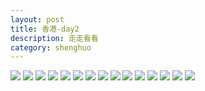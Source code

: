 ```yaml
---
layout: post
title: 香港-day2
description: 走走看看
category: shenghuo
---
```



![](http://oohtwkfct.bkt.clouddn.com/2016-09-17%20170309.jpg?imageMogr/auto-orient&imageView2/0/q/30|imageslim)
![](http://oohtwkfct.bkt.clouddn.com/2016-09-17%20164427.jpg?imageMogr/auto-orient&imageView2/0/q/30|imageslim)
![](http://oohtwkfct.bkt.clouddn.com/2016-09-17%20154047.jpg?imageMogr/auto-orient&imageView2/0/q/30|imageslim)
![](http://oohtwkfct.bkt.clouddn.com/2016-09-16%20194415.jpg?imageMogr/auto-orient&imageView2/0/q/30|imageslim)
![](http://oohtwkfct.bkt.clouddn.com/2016-09-16%20154230.jpg?imageMogr/auto-orient&imageView2/0/q/30|imageslim)
![](http://oohtwkfct.bkt.clouddn.com/2016-09-16%20152855.jpg?imageMogr/auto-orient&imageView2/0/q/30|imageslim)
![](http://oohtwkfct.bkt.clouddn.com/2016-09-16%20145820.jpg?imageMogr/auto-orient&imageView2/0/q/30|imageslim)
![](http://oohtwkfct.bkt.clouddn.com/2016-09-16%20144450.jpg?imageMogr/auto-orient&imageView2/0/q/30|imageslim)
![](http://oohtwkfct.bkt.clouddn.com/2016-09-16%20131214.jpg?imageMogr/auto-orient&imageView2/0/q/30|imageslim)
![](http://oohtwkfct.bkt.clouddn.com/2016-09-16%20110645.jpg?imageMogr/auto-orient&imageView2/0/q/30|imageslim)
![](http://oohtwkfct.bkt.clouddn.com/2016-09-16%20110002.jpg?imageMogr/auto-orient&imageView2/0/q/30|imageslim)
![](http://oohtwkfct.bkt.clouddn.com/2016-09-15%20183620.jpg?imageMogr/auto-orient&imageView2/0/q/30|imageslim)
![](http://oohtwkfct.bkt.clouddn.com/2016-09-15%20145801.jpg?imageMogr/auto-orient&imageView2/0/q/30|imageslim)
![](http://oohtwkfct.bkt.clouddn.com/2016-09-15%20123008.jpg?imageMogr/auto-orient&imageView2/0/q/30|imageslim)
![](http://oohtwkfct.bkt.clouddn.com/2016-09-15%20115054.jpg?imageMogr/auto-orient&imageView2/0/q/30|imageslim)
